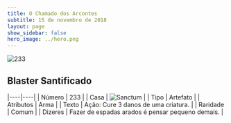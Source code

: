 ```yaml
---
title: O Chamado dos Arcontes
subtitle: 15 de novembro de 2018
layout: page
show_sidebar: false
hero_image: ../hero.png
---
```


![233](https://cdn.keyforgegame.com/media/card_front/pt/341_233_V3CVPF24W8MR_pt.png)

## Blaster Santificado

|----|----|
| Número | 233 |
| Casa | ![Sanctum](https://archonarcana.com/images/thumb/c/c7/Sanctum.png/22px-Sanctum.png "Santuário") |
| Tipo | Artefato |
| Atributos | Arma |
| Texto | Ação: Cure 3 danos de uma criatura. |
| Raridade | Comum |
| Dizeres | Fazer de espadas arados é pensar pequeno demais. |
